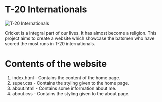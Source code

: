 # T-20 Internationals

![T-20 Internationals](https://www.sportsmonks.com/wp-content/uploads/2020/01/T20-World-Cup-Qualification-System-to-be-revamped-from-2021-1280x720.jpg)

Cricket is a integral part of our lives. It has almost become a religion. This project aims to create a website which showcase the batsmen who have scored the most runs in T-20 internationals.

# Contents of the website

1. index.html - Contains the content of the home page.
2. super.css - Contains the styling given to the home page.
3. about.html - Contains some information about me.
4. about.css - Contains the styling given to the about page.
